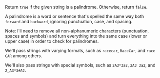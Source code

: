 Return `true` if the given string is a palindrome. Otherwise, return `false`.

A palindrome is a word or sentence that's spelled the same way both `forward` and `backward`, ignoring punctuation, case, and spacing.

Note: I'll need to remove all non-alphanumeric characters (punctuation, spaces and symbols) and turn everything into the same case (lower or upper case) in order to check for palindromes.

We'll pass strings with varying formats, such as `racecar`, `RaceCar`, and `race CAR` among others.

We'll also pass strings with special symbols, such as `2A3*3a2`, `2A3 3a2`, and `2_A3*3#A2`.